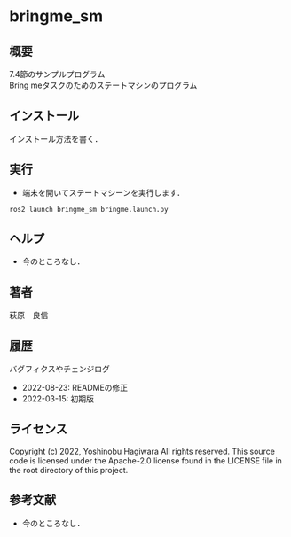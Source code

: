 # bringme_sm
## 概要
7.4節のサンプルプログラム  
Bring meタスクのためのステートマシンのプログラム

## インストール
インストール方法を書く．

## 実行
  - 端末を開いてステートマシーンを実行します．
  ```
  ros2 launch bringme_sm bringme.launch.py
  ```

## ヘルプ
- 今のところなし．

## 著者
萩原　良信

## 履歴
バグフィクスやチェンジログ
- 2022-08-23: READMEの修正
- 2022-03-15: 初期版

## ライセンス
Copyright (c) 2022, Yoshinobu Hagiwara
All rights reserved.
This source code is licensed under the Apache-2.0 license found in the LICENSE file in the root directory of this project.

## 参考文献
- 今のところなし．
